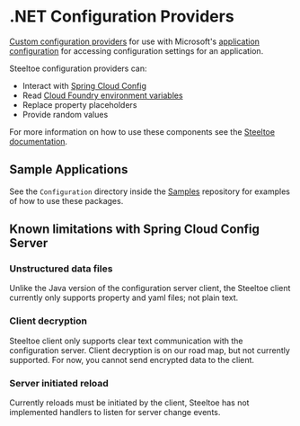 # .NET Configuration Providers

[Custom configuration providers](https://docs.asp.net/en/latest/fundamentals/configuration.html#custom-config-providers) for use with Microsoft's [application configuration](https://docs.asp.net/en/latest/fundamentals/configuration.html) for accessing configuration settings for an application.

Steeltoe configuration providers can:

- Interact with [Spring Cloud Config](https://spring.io/projects/spring-cloud-config)
- Read [Cloud Foundry environment variables](https://docs.cloudfoundry.org/devguide/deploy-apps/environment-variable.html)
- Replace property placeholders
- Provide random values

For more information on how to use these components see the [Steeltoe documentation](https://steeltoe.io/).

## Sample Applications

See the `Configuration` directory inside the [Samples](https://github.com/SteeltoeOSS/Samples) repository for examples of how to use these packages.

## Known limitations with Spring Cloud Config Server

### Unstructured data files

Unlike the Java version of the configuration server client, the Steeltoe client currently only supports property and yaml files; not plain text.

### Client decryption

Steeltoe client only supports clear text communication with the configuration server. Client decryption is on our road map, but not currently supported. For now, you cannot send encrypted data to the client.

### Server initiated reload

Currently reloads must be initiated by the client, Steeltoe has not implemented handlers to listen for server change events.
